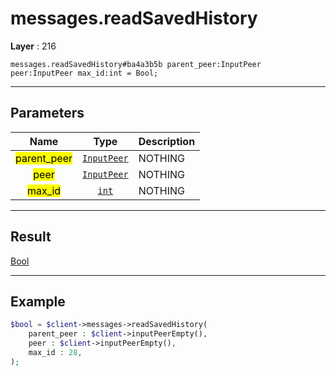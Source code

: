 # messages.readSavedHistory

**Layer** : 216

```tl
messages.readSavedHistory#ba4a3b5b parent_peer:InputPeer peer:InputPeer max_id:int = Bool;
```

---

## Parameters

| Name | Type | Description |
| :---: | :---: | :--- |
| <mark>parent_peer</mark> | [`InputPeer`](type/InputPeer) | NOTHING |
| <mark>peer</mark> | [`InputPeer`](type/InputPeer) | NOTHING |
| <mark>max_id</mark> | [`int`](type/int) | NOTHING |

---

## Result

[Bool](type/Bool)

---

## Example

```php
$bool = $client->messages->readSavedHistory(
	parent_peer : $client->inputPeerEmpty(),
	peer : $client->inputPeerEmpty(),
	max_id : 28,
);
```